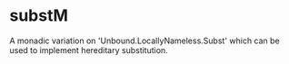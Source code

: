 substM
======

A monadic variation on 'Unbound.LocallyNameless.Subst' which can be used to implement hereditary substitution.
